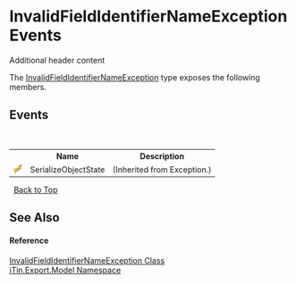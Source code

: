 # InvalidFieldIdentifierNameException Events
Additional header content 

The <a href="aa454ae5-9b2e-2a8e-d40e-63704c616a72">InvalidFieldIdentifierNameException</a> type exposes the following members.


## Events
&nbsp;<table><tr><th></th><th>Name</th><th>Description</th></tr><tr><td>![Protected event](media/protevent.gif "Protected event")</td><td>SerializeObjectState</td><td> (Inherited from Exception.)</td></tr></table>&nbsp;
<a href="#invalidfieldidentifiernameexception-events">Back to Top</a>

## See Also


#### Reference
<a href="aa454ae5-9b2e-2a8e-d40e-63704c616a72">InvalidFieldIdentifierNameException Class</a><br /><a href="ef57ffcc-e95e-b212-5a46-9aa6f5a3511f">iTin.Export.Model Namespace</a><br />